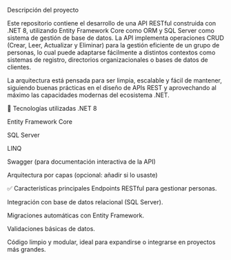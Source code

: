 Descripción del proyecto

Este repositorio contiene el desarrollo de una API RESTful construida con .NET 8, utilizando Entity Framework Core como ORM y SQL Server como sistema de gestión de base de datos. La API implementa operaciones CRUD (Crear, Leer, Actualizar y Eliminar) para la gestión eficiente de un grupo de personas, lo cual puede adaptarse fácilmente a distintos contextos como sistemas de registro, directorios organizacionales o bases de datos de clientes.

La arquitectura está pensada para ser limpia, escalable y fácil de mantener, siguiendo buenas prácticas en el diseño de APIs REST y aprovechando al máximo las capacidades modernas del ecosistema .NET.

🚀 Tecnologías utilizadas
.NET 8

Entity Framework Core

SQL Server

LINQ

Swagger (para documentación interactiva de la API)

Arquitectura por capas (opcional: añadir si lo usaste)

✅ Características principales
Endpoints RESTful para gestionar personas.

Integración con base de datos relacional (SQL Server).

Migraciones automáticas con Entity Framework.

Validaciones básicas de datos.

Código limpio y modular, ideal para expandirse o integrarse en proyectos más grandes.
